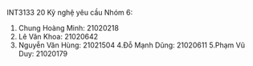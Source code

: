INT3133 20 Kỹ nghệ yêu cầu
Nhóm 6: 
1. Chung Hoàng Minh: 21020218
2. Lê Văn Khoa:      21020642
3. Nguyễn Văn Hùng:  21021504
4.Đỗ Mạnh Dũng:      21020611
5.Phạm Vũ Duy:		   21020179


